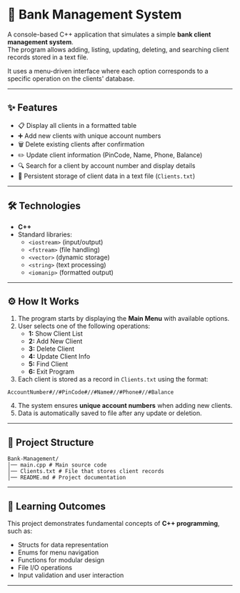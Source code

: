 # 🏦 Bank Management System

A console-based C++ application that simulates a simple **bank client management system**.  
The program allows adding, listing, updating, deleting, and searching client records stored in a text file.

It uses a menu-driven interface where each option corresponds to a specific operation on the clients' database.

---

## ✨ Features
- 📋 Display all clients in a formatted table  
- ➕ Add new clients with unique account numbers  
- 🗑️ Delete existing clients after confirmation  
- ✏️ Update client information (PinCode, Name, Phone, Balance)  
- 🔍 Search for a client by account number and display details  
- 💾 Persistent storage of client data in a text file (`Clients.txt`)  

---

## 🛠️ Technologies
- **C++**  
- Standard libraries:  
  - `<iostream>` (input/output)  
  - `<fstream>` (file handling)  
  - `<vector>` (dynamic storage)  
  - `<string>` (text processing)  
  - `<iomanip>` (formatted output)  

---

## ⚙️ How It Works
1. The program starts by displaying the **Main Menu** with available options.  
2. User selects one of the following operations:  
   - **1:** Show Client List  
   - **2:** Add New Client  
   - **3:** Delete Client  
   - **4:** Update Client Info  
   - **5:** Find Client  
   - **6:** Exit Program  
3. Each client is stored as a record in `Clients.txt` using the format:  
```
AccountNumber#//#PinCode#//#Name#//#Phone#//#Balance
```
4. The system ensures **unique account numbers** when adding new clients.  
5. Data is automatically saved to file after any update or deletion.  

---

## 📂 Project Structure
```
Bank-Management/
│── main.cpp # Main source code
│── Clients.txt # File that stores client records
│── README.md # Project documentation
```
---

## 🎯 Learning Outcomes
This project demonstrates fundamental concepts of **C++ programming**, such as:  
- Structs for data representation  
- Enums for menu navigation  
- Functions for modular design  
- File I/O operations  
- Input validation and user interaction  

---
